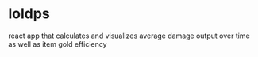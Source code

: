 # loldps
react app that calculates and visualizes average damage output over time as well as item gold efficiency
